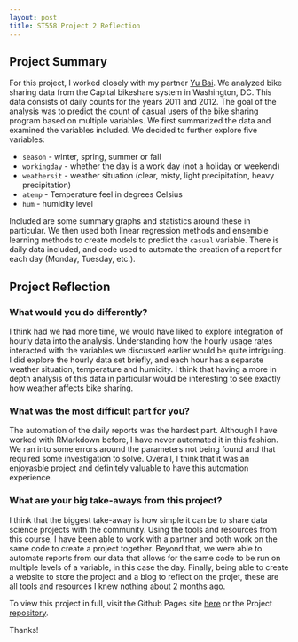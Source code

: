 ```yaml
---
layout: post
title: ST558 Project 2 Reflection
---
```


## Project Summary

For this project, I worked closely with my partner [Yu Bai](https://yzb103.github.io/). We analyzed bike sharing data from the Capital bikeshare system in Washington, DC. This data consists of daily counts for the years 2011 and 2012. The goal of the analysis was to predict the count of casual users of the bike sharing program based on multiple variables. We first summarized the data and examined the variables included. We decided to further explore five variables:

* `season` - winter, spring, summer or fall
* `workingday` - whether the day is a work day (not a holiday or weekend)
* `weathersit` - weather situation (clear, misty, light precipitation, heavy precipitation)
* `atemp` - Temperature feel in degrees Celsius
* `hum` - humidity level

Included are some summary graphs and statistics around these in particular. We then used both linear regression methods and ensemble learning methods to create models to predict the `casual` variable. There is daily data included, and code used to automate the creation of a report for each day (Monday, Tuesday, etc.). 

## Project Reflection

### What would you do differently?
I think had we had more time, we would have liked to explore integration of hourly data into the analysis. Understanding how the hourly usage rates interacted with the variables we discussed earlier would be quite intriguing. I did explore the hourly data set briefly, and each hour has a separate weather situation, temperature and humidity. I think that having a more in depth analysis of this data in particular would be interesting to see exactly how weather affects bike sharing.


### What was the most difficult part for you?
The automation of the daily reports was the hardest part. Although I have worked with RMarkdown before, I have never automated it in this fashion. We ran into some errors around the parameters not being found and that required some investigation to solve. Overall, I think that it was an enjoyasble project and definitely valuable to have this automation experience.

### What are your big take-aways from this project?
I think that the biggest take-away is how simple it can be to share data science projects with the community. Using the tools and resources from this course, I have been able to work with a partner and both work on the same code to create a project together. Beyond that, we were able to automate reports from our data that allows for the same code to be run on multiple levels of a variable, in this case the day. Finally, being able to create a website to store the project and a blog to reflect on the projet, these are all tools and resources I knew nothing about 2 months ago.

To view this project in full, visit the Github Pages site [here](https://pseudonym-code.github.io/ST558-Project2/) or the Project [repository](https://github.com/yzb103/ST558_Project-2).

Thanks!
